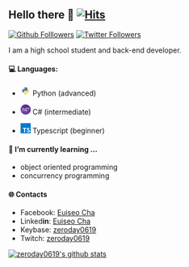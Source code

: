 ## Hello there 👋 [![Hits](https://hits.seeyoufarm.com/api/count/incr/badge.svg?url=https%3A%2F%2Fgithub.com%2Fzeroday0619)](https://github.com/zeroday0619)

[![Github Folllowers](https://img.shields.io/github/followers/zeroday0619?color=06d6a0&label=Github%20Followers&style=for-the-badge)](https://github.com/zeroday0619?tab=followers) 
[![Twitter Followers](https://img.shields.io/twitter/follow/zeroday_0619?color=118ab2&label=Twitter%20Followers&style=for-the-badge)](https://twitter.com/zeroday_0619/followers)

I am a high school student and back-end developer.


#### :computer: **Languages**:

- <p><img height="20" src="https://raw.githubusercontent.com/github/explore/80688e429a7d4ef2fca1e82350fe8e3517d3494d/topics/python/python.png" alt="python"> Python (advanced)</p>
- <p><img height="20" src="https://raw.githubusercontent.com/github/explore/93d8a67084f94b2a444e510199a6e7622e5b09a3/topics/dotnet/dotnet.png" alt=".NET"> C# (intermediate)</p>
- <p><img height="20" src="https://raw.githubusercontent.com/github/explore/93d8a67084f94b2a444e510199a6e7622e5b09a3/topics/typescript/typescript.png" alt="Typescript"> Typescript (beginner)</p>


#### 🌱 **I’m currently learning ...**
- object oriented programming
- concurrency programming

#### 🌐 **Contacts**
- Facebook: [Euiseo Cha](https://www.facebook.com/zeroday0619/)
- Linked**in**: [Euiseo Cha](https://www.linkedin.com/in/euiseo-cha-870585189)
- Keybase: [zeroday0619](https://keybase.io/zeroday0619)
- Twitch: [zeroday0619](https://www.twitch.tv/zeroday0619)

[![zeroday0619's github stats](https://github-readme-stats.vercel.app/api?username=zeroday0619&show_icons=true&hide_border=true)](https://github.com/zeroday0619)

<!--
**zeroday0619/zeroday0619** is a ✨ _special_ ✨ repository because its `README.md` (this file) appears on your GitHub profile.

Here are some ideas to get you started:

- 🔭 I’m currently working on ...
- 🌱 I’m currently learning ...
- 👯 I’m looking to collaborate on ...
- 🤔 I’m looking for help with ...
- 💬 Ask me about ...
- 📫 How to reach me: ...
- 😄 Pronouns: ...
- ⚡ Fun fact: ...
-->
